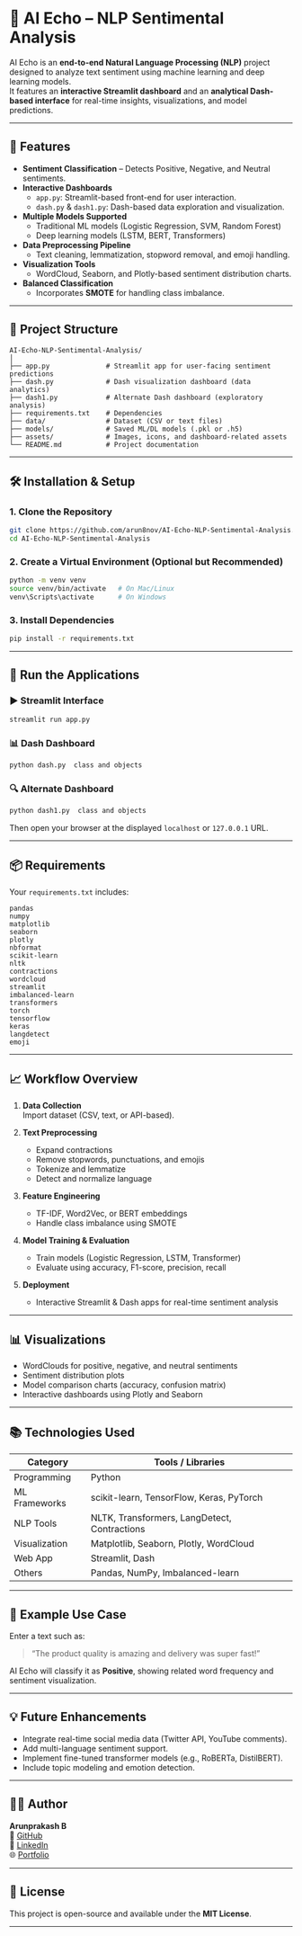 # 🧠 AI Echo – NLP Sentimental Analysis

AI Echo is an **end-to-end Natural Language Processing (NLP)** project designed to analyze text sentiment using machine learning and deep learning models.  
It features an **interactive Streamlit dashboard** and an **analytical Dash-based interface** for real-time insights, visualizations, and model predictions.

---

## 🚀 Features

- **Sentiment Classification** – Detects Positive, Negative, and Neutral sentiments.
- **Interactive Dashboards**
  - `app.py`: Streamlit-based front-end for user interaction.
  - `dash.py` & `dash1.py`: Dash-based data exploration and visualization.
- **Multiple Models Supported**
  - Traditional ML models (Logistic Regression, SVM, Random Forest)
  - Deep learning models (LSTM, BERT, Transformers)
- **Data Preprocessing Pipeline**
  - Text cleaning, lemmatization, stopword removal, and emoji handling.
- **Visualization Tools**
  - WordCloud, Seaborn, and Plotly-based sentiment distribution charts.
- **Balanced Classification**
  - Incorporates **SMOTE** for handling class imbalance.

---

## 🧩 Project Structure

```
AI-Echo-NLP-Sentimental-Analysis/
│
├── app.py              # Streamlit app for user-facing sentiment predictions
├── dash.py             # Dash visualization dashboard (data analytics)
├── dash1.py            # Alternate Dash dashboard (exploratory analysis)
├── requirements.txt    # Dependencies
├── data/               # Dataset (CSV or text files)
├── models/             # Saved ML/DL models (.pkl or .h5)
├── assets/             # Images, icons, and dashboard-related assets
└── README.md           # Project documentation
```

---

## 🛠️ Installation & Setup

### 1. Clone the Repository
```bash
git clone https://github.com/arun8nov/AI-Echo-NLP-Sentimental-Analysis.git
cd AI-Echo-NLP-Sentimental-Analysis
```

### 2. Create a Virtual Environment (Optional but Recommended)
```bash
python -m venv venv
source venv/bin/activate   # On Mac/Linux
venv\Scripts\activate      # On Windows
```

### 3. Install Dependencies
```bash
pip install -r requirements.txt
```

---

## 🧠 Run the Applications

### ▶️ Streamlit Interface
```bash
streamlit run app.py
```

### 📊 Dash Dashboard
```bash
python dash.py  class and objects
```

### 🔍 Alternate Dashboard
```bash
python dash1.py  class and objects
```

Then open your browser at the displayed `localhost` or `127.0.0.1` URL.

---

## 📦 Requirements

Your `requirements.txt` includes:
```
pandas
numpy
matplotlib
seaborn
plotly
nbformat
scikit-learn
nltk
contractions
wordcloud
streamlit
imbalanced-learn
transformers
torch
tensorflow
keras
langdetect
emoji
```

---

## 📈 Workflow Overview

1. **Data Collection**  
   Import dataset (CSV, text, or API-based).

2. **Text Preprocessing**  
   - Expand contractions  
   - Remove stopwords, punctuations, and emojis  
   - Tokenize and lemmatize  
   - Detect and normalize language  

3. **Feature Engineering**  
   - TF-IDF, Word2Vec, or BERT embeddings  
   - Handle class imbalance using SMOTE  

4. **Model Training & Evaluation**  
   - Train models (Logistic Regression, LSTM, Transformer)  
   - Evaluate using accuracy, F1-score, precision, recall  

5. **Deployment**  
   - Interactive Streamlit & Dash apps for real-time sentiment analysis  

---

## 📊 Visualizations

- WordClouds for positive, negative, and neutral sentiments  
- Sentiment distribution plots  
- Model comparison charts (accuracy, confusion matrix)  
- Interactive dashboards using Plotly and Seaborn  

---

## 📚 Technologies Used

| Category | Tools / Libraries |
|-----------|-------------------|
| Programming | Python |
| ML Frameworks | scikit-learn, TensorFlow, Keras, PyTorch |
| NLP Tools | NLTK, Transformers, LangDetect, Contractions |
| Visualization | Matplotlib, Seaborn, Plotly, WordCloud |
| Web App | Streamlit, Dash |
| Others | Pandas, NumPy, Imbalanced-learn |

---

## 🧾 Example Use Case

Enter a text such as:

> “The product quality is amazing and delivery was super fast!”

AI Echo will classify it as **Positive**, showing related word frequency and sentiment visualization.

---

## 💡 Future Enhancements

- Integrate real-time social media data (Twitter API, YouTube comments).  
- Add multi-language sentiment support.  
- Implement fine-tuned transformer models (e.g., RoBERTa, DistilBERT).  
- Include topic modeling and emotion detection.

---

## 👨‍💻 Author

**Arunprakash B**  
🔗 [GitHub](https://github.com/arun8nov)  
🔗 [LinkedIn](https://www.linkedin.com/in/arun8nov)  
🌐 [Portfolio](https://crystal-acai-529.notion.site/Hey-there-I-am-Arunprakash-B-223fe4a17f8a80faa5abee1f246a06f1?pvs=143)

---

## 🪪 License

This project is open-source and available under the **MIT License**.

---

